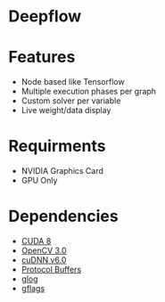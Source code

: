 # Deepflow

# Features

- Node based like Tensorflow
- Multiple execution phases per graph
- Custom solver per variable
- Live weight/data display

# Requirments

- NVIDIA Graphics Card
- GPU Only

# Dependencies

- [CUDA 8](https://developer.nvidia.com/cuda-toolkit)
- [OpenCV 3.0](http://opencv.org/opencv-3-0.html)
- [cuDNN v6.0](https://developer.nvidia.com/rdp/cudnn-download)
- [Protocol Buffers](https://github.com/google/protobuf)
- [glog](https://github.com/google/glog)
- [gflags](https://github.com/gflags/gflags)


